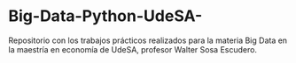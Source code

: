 # Big-Data-Python-UdeSA-
Repositorio con los trabajos prácticos realizados para la materia Big Data en la maestría en economía de UdeSA, profesor Walter Sosa Escudero.
